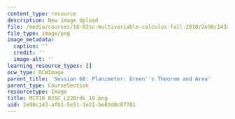 ```yaml
---
content_type: resource
description: New image Upload
file: /media/courses/18-02sc-multivariable-calculus-fall-2010/2e98c143afb15e511e21be83d8c87781_MIT18_02SC_L22Brds_19.png
file_type: image/png
image_metadata:
  caption: ''
  credit: ''
  image-alt: ''
learning_resource_types: []
ocw_type: OCWImage
parent_title: 'Session 68: Planimeter: Green''s Theorem and Area'
parent_type: CourseSection
resourcetype: Image
title: MIT18_02SC_L22Brds_19.png
uid: 2e98c143-afb1-5e51-1e21-be83d8c87781
---
```

